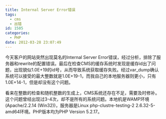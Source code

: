 ```yaml
---
title: Internal Server Error错误
tags:
  - cms
  - 出错
id: 1505
categories:
  - PHP
date: 2012-03-28 23:07:49
---
```


今天客户的网站突然出现莫名的Internal Server Error错误，经过分析，排除了服务器和rewrite的配置错误。最后在检查CMS的缓存系统时发现是缓存id出了问题，出现貌似1.0E+19的id号，从而导致系统获取缓存失败。经过var_dump确认系统可以接受的最大整数就是1.0E+19-1，而我自己的本地服务器则更小，只有1.0E+14-1，但是却没有这个问题。

看来在整数的检查和随机整数的生成上，CMS系统还存在不足，需要及时修补。这个问题曾经出现过3-4次，却不是所有的系统问题。本地机是WAMP环境(Apache/2.2.14 (Win32))，服务器是Linux php-clustre-testing-2 2.6.32-5-amd64环境。PHP版本均为PHP Version 5.2.17。